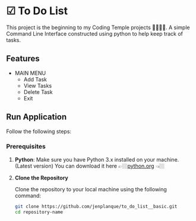 
# ☑ To Do List
This project is the beginning to my Coding Temple projects 🙌🏼🙌🏼. A simple Command Line Interface constructed using python to help keep track of tasks.

## Features

- MAIN MENU
    - Add Task
    - View Tasks
    - Delete Task
    - Exit

## Run Application
Follow the following steps:

### Prerequisites

1. **Python**: Make sure you have Python 3.x installed on your machine.(Latest version) You can download it here 👉🏼[python.org](https://www.python.org/) 👈🏼

2. **Clone the Repository**

   Clone the repository to your local machine using the following command:
   ```sh
   git clone https://github.com/jenplanque/to_do_list__basic.git
   cd repository-name
